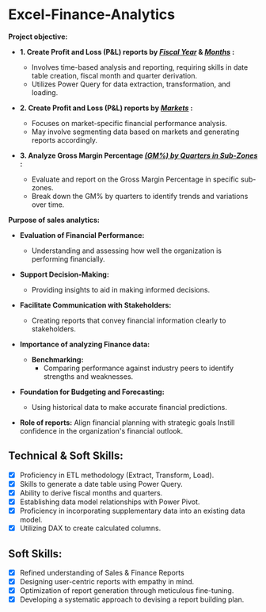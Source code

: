 # Excel-Finance-Analytics

**Project objective:** 

- **1. Create Profit and Loss (P&L) reports by _[Fiscal Year](https://github.com/ankitsingh279110/Excel-Finance-Analytics/blob/main/P%20%26%20L%20by%20Fiscal%20Years.pdf)_ & _[Months](https://github.com/ankitsingh279110/Excel-Finance-Analytics/blob/main/P%20%26%20L%20by%20Fiscal%20Months.pdf)_ :**
  
     - Involves time-based analysis and reporting, requiring skills in date table creation, fiscal month and quarter derivation. 
     - Utilizes Power Query for data extraction, transformation, and loading.

- **2. Create Profit and Loss (P&L) reports by _[Markets](https://github.com/ankitsingh279110/Excel-Finance-Analytics/blob/main/P%20%26%20L%20for%20markets.pdf)_ :**

     - Focuses on market-specific financial performance analysis.
     - May involve segmenting data based on markets and generating reports accordingly.

- **3. Analyze Gross Margin Percentage _[(GM%) by Quarters in Sub-Zones](https://github.com/ankitsingh279110/Excel-Finance-Analytics/blob/main/GM%25%20by%20Quarters(sub_zone).pdf)_ :**
  
     - Evaluate and report on the Gross Margin Percentage in specific sub-zones.  
     - Break down the GM% by quarters to identify trends and variations over time.

**Purpose of sales analytics:**
  - **Evaluation of Financial Performance:**
     - Understanding and assessing how well the organization is performing financially.
 -  **Support Decision-Making:**
     - Providing insights to aid in making informed decisions.
 -  **Facilitate Communication with Stakeholders:**
     - Creating reports that convey financial information clearly to stakeholders.

- **Importance of analyzing Finance data:**
  - **Benchmarking:**
     - Comparing performance against industry peers to identify strengths and weaknesses.
 -  **Foundation for Budgeting and Forecasting:**
     - Using historical data to make accurate financial predictions.
       
- **Role of reports:** Align financial planning with strategic goals Instill confidence in the organization's financial outlook.


## Technical & Soft Skills:
- [x]	Proficiency in ETL methodology (Extract, Transform, Load).
- [x]	Skills to generate a date table using Power Query.
- [x]	Ability to derive fiscal months and quarters.
- [x]	Establishing data model relationships with Power Pivot.
- [x]	Proficiency in incorporating supplementary data into an existing data model.
- [x]	Utilizing DAX to create calculated columns.

## Soft Skills:
- [x]	Refined understanding of Sales & Finance Reports
- [x]	Designing user-centric reports with empathy in mind.
- [x]	Optimization of report generation through meticulous fine-tuning.
- [x]	Developing a systematic approach to devising a report building plan.

